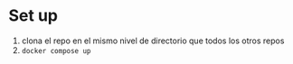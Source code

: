 # Set up

1. clona el repo en el mismo nivel de directorio que todos los otros repos
2. ```docker compose up```


